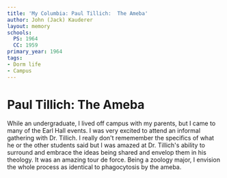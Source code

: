 ```yaml
---
title: 'My Columbia: Paul Tillich:  The Ameba'
author: John (Jack) Kauderer
layout: memory
schools:
  PS: 1964
  CC: 1959
primary_year: 1964
tags:
- Dorm life
- Campus
---
```

# Paul Tillich:  The Ameba

While an undergraduate, I lived off campus with my parents, but I came to many of the Earl Hall events. I was very excited to attend an informal gathering with Dr. Tillich. I really don't rememember the specifics of what he or the other students said but I was amazed at Dr. Tillich's ability to surround and embrace the ideas being shared and envelop them in his theology. It was an amazing tour de force. Being a zoology major, I envision the whole process as identical to phagocytosis by the ameba.
